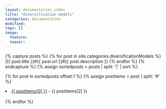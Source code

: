 ```yaml
---
layout: documentation_index
title: "diversification models"
categories: documentation
modified:
tags: []
image:
  feature:
  teaser:
---
```


<div class="tiles">

{% capture posts %}
  {% for post in site.categories.diversificationModels %}
    |{{ post.title }}#{{ post.url }}#{{ post.description }}
  {% endfor %}
{% endcapture %}
{% assign sortedposts = posts | split: '|' | sort %}

{% for post in sortedposts offset:1 %}
  {% assign postitems = post | split: '#' %}
  <li><a href="{{ site.baseurl }}{{ postitems[1] }}">{{ postitems[0] }}</a> - {{ postitems[2] }}</li><br>
{% endfor %}
</div><!-- /.tiles -->

